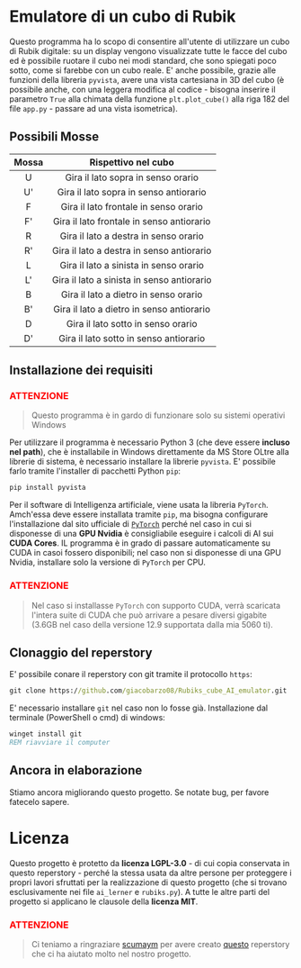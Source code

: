 # Emulatore di un cubo di Rubik

Questo programma ha lo scopo di consentire all'utente di utilizzare un cubo di Rubik digitale: su un display vengono visualizzate tutte le facce del cubo ed è possibile ruotare il cubo nei modi standard, che sono spiegati poco sotto, come si farebbe con un cubo reale.
E' anche possibile, grazie alle funzioni della libreria `pyvista`, avere una vista cartesiana in 3D del cubo (è possibile anche, con una leggera modifica al codice - bisogna inserire il parametro `True` alla chimata della funzione `plt.plot_cube()` alla riga 182 del file `app.py` - passare ad una vista isometrica).

## Possibili Mosse
|Mossa |Rispettivo nel cubo |
|:----------: |:----------: |
|U |Gira il lato sopra in senso orario|
|U'|Gira il lato sopra in senso antiorario|
|F|Gira il lato frontale in senso orario|
|F'|Gira il lato frontale in senso antiorario|
|R|Gira il lato a destra in senso orario|
|R'|Gira il lato a destra in senso antiorario|
|L|Gira il lato a sinista in senso orario|
|L'|Gira il lato a sinista in senso antiorario|
|B|Gira il lato a dietro in senso orario|
|B'|Gira il lato a dietro in senso antiorario|
|D|Gira il lato sotto in senso orario|
|D'|Gira il lato sotto in senso antiorario|

## Installazione dei requisiti

### <font color="red" > ATTENZIONE </font>
> Questo programma è in gardo di funzionare solo su sistemi operativi Windows

Per utilizzare il programma è necessario Python 3 (che deve essere **incluso nel path**), che è installabile in Windows direttamente da MS Store 
OLtre alla librerie di sistema, è necessario installare la librerie `pyvista`. E' possibile farlo tramite l'installer di pacchetti Python `pip`:
```bash
pip install pyvista
```
Per il software di Intelligenza artificiale, viene usata la libreria `PyTorch`. Amch'essa deve essere installata tramite `pip`, ma bisogna configurare l'installazione dal sito ufficiale di [`PyTorch`](https://pytorch.org/get-started/locally/) perché nel caso in cui si disponesse di una **GPU Nvidia** è consigliabile eseguire i calcoli di AI sui **CUDA Cores**. IL programma è in grado di passare automaticamente su CUDA in casoi fossero disponibili; nel caso non si disponesse di una GPU Nvidia, installare solo la versione di `PyTorch` per CPU.

### <font color="red" > ATTENZIONE </font>
> Nel caso si installasse `PyTorch` con supporto CUDA, verrà scaricata l'intera suite di CUDA che può arrivare a pesare diversi gigabite (3.6GB nel caso della versione 12.9 supportata dalla mia 5060 ti).

## Clonaggio del reperstory
E' possibile conare il reperstory con git tramite il protocollo `https`:
```cmd
git clone https://github.com/giacobarzo08/Rubiks_cube_AI_emulator.git
```
E' necessario installare `git` nel caso non lo fosse già.
Installazione dal terminale (PowerShell o cmd) di windows:
```cmd
winget install git
REM riavviare il computer
```

## Ancora in elaborazione
Stiamo ancora migliorando questo progetto. Se notate bug, per favore fatecelo sapere.

# Licenza
Questo progetto è protetto da **licenza LGPL-3.0** - di cui copia conservata in questo reperstory - perché la stessa usata da altre persone per proteggere i propri lavori sfruttati per la realizzazione di questo progetto (che si trovano esclusivamente nei file `ai_lerner` e `rubiks.py`). A tutte le altre parti del progetto si applicano le clausole della **licenza MIT**.

### <font color="red" > ATTENZIONE </font>
> Ci teniamo a ringraziare [scumaym](https://github.com/shumaym) per avere creato [questo](https://github.com/shumaym/Rubiks_Cube_AI) reperstory che ci ha aiutato molto nel nostro progetto.
